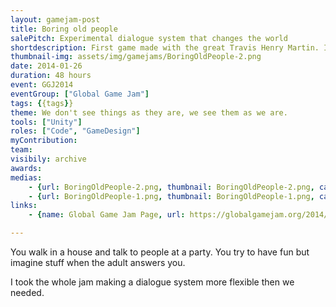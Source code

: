 ```yaml
---
layout: gamejam-post
title: Boring old people
salePitch: Experimental dialogue system that changes the world
shortdescription: First game made with the great Travis Henry Martin. I made an extensible dialogue system for the whole jam. At this point, I started learning that scoping.
thumbnail-img: assets/img/gamejams/BoringOldPeople-2.png
date: 2014-01-26
duration: 48 hours
event: GGJ2014
eventGroup: ["Global Game Jam"]
tags: {{tags}}
theme: We don't see things as they are, we see them as we are.
tools: ["Unity"]
roles: ["Code", "GameDesign"]
myContribution: 
team: 
visibily: archive
awards: 
medias: 
    - {url: BoringOldPeople-2.png, thumbnail: BoringOldPeople-2.png, caption: "Your choices made it snow."}
    - {url: BoringOldPeople-1.png, thumbnail: BoringOldPeople-1.png, caption: "Kids jumping on the bed for some reasons."}
links: 
    - {name: Global Game Jam Page, url: https://globalgamejam.org/2014/games/boring-old-people}

---
```

You walk in a house and talk to people at a party. You try to have fun but imagine stuff when the adult answers you.

I took the whole jam making a dialogue system more flexible then we needed.